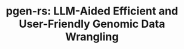 ---
title: "pgen-rs: LLM-Aided Efficient and User-Friendly Genomic Data Wrangling"
duration: "2019.1 - 2019.5"
excerpt: "Short description of projects item number 1"
collection: projects
paper: /files/pgen-rs.pdf
code: https://github.com/ilanashapiro/DNA-Music
image: 500x300.png
---